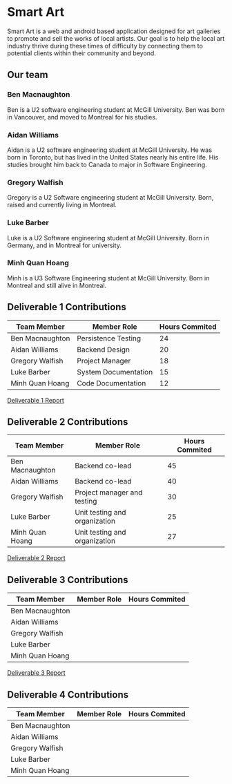 # Smart Art
Smart Art is a web and android based application designed for art galleries to promote and sell the works of local artists.
Our goal is to help the local art industry thrive during these times of difficulty by connecting them to potential clients within their community and beyond.

## Our team
### Ben Macnaughton
Ben is a U2 software engineering student at McGill University. Ben was born in Vancouver, and moved to Montreal for his studies.
### Aidan Williams  
Aidan is a U2 software engineering student at McGill University. He was born in Toronto, but has lived in the United States nearly his entire life. His studies brought him back to Canada to major in Software Engineering.
### Gregory Walfish
Gregory is a U2 Software engineering student at McGill University. Born, raised and currently living in Montreal.
### Luke Barber
Luke is a U2 Software engineering student at McGill University. Born in Germany, and in Montreal for university.
### Minh Quan Hoang
Minh is a U3 Software Engineering student at McGill University. Born in Montreal and still alive in Montreal.



## Deliverable 1 Contributions
| Team Member      | Member Role          | Hours Commited  |
| -----------------| -------------------- | --------------- |
| Ben Macnaughton  | Persistence Testing  |        24       |
| Aidan Williams   | Backend Design       |        20       |
| Gregory Walfish  | Project Manager      |        18       |
| Luke Barber      | System Documentation |        15       |
| Minh Quan Hoang  | Code Documentation   |        12       |

[Deliverable 1 Report](https://github.com/McGill-ECSE321-Fall2020/project-group-12/wiki/Report)
## Deliverable 2 Contributions
| Team Member      | Member Role                      | Hours Commited  |
| -----------------| ---------------------------------| --------------- |
| Ben Macnaughton  | Backend co-lead                  |       45        |
| Aidan Williams   | Backend co-lead                  |       40        |
| Gregory Walfish  | Project manager and testing      |       30        |
| Luke Barber      | Unit testing and organization    |       25        |
| Minh Quan Hoang  | Unit testing and organization    |       27        |

[Deliverable 2 Report](https://github.com/McGill-ECSE321-Fall2020/project-group-12/wiki/Report2)

## Deliverable 3 Contributions
| Team Member      | Member Role   | Hours Commited  |
| -----------------| ------------- | --------------- |
| Ben Macnaughton  |               |                 |
| Aidan Williams   |               |                 |
| Gregory Walfish  |               |                 |
| Luke Barber     |               |                 |
| Minh Quan Hoang  |               |                 |

[Deliverable 3 Report](https://github.com/McGill-ECSE321-Fall2020/project-group-12/wiki/Report3)

## Deliverable 4 Contributions
| Team Member      | Member Role   | Hours Commited  |
| -----------------| ------------- | --------------- |
| Ben Macnaughton  |               |                 |
| Aidan Williams   |               |                 |
| Gregory Walfish  |               |                 |
| Luke Barber     |               |                 |
| Minh Quan Hoang  |               |                 |
